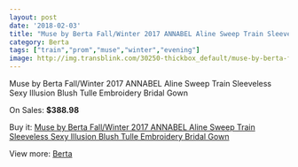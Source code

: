 ```yaml
---
layout: post
date: '2018-02-03'
title: "Muse by Berta Fall/Winter 2017 ANNABEL Aline Sweep Train Sleeveless Sexy Illusion Blush Tulle Embroidery Bridal Gown"
category: Berta
tags: ["train","prom","muse","winter","evening"]
image: http://img.transblink.com/30250-thickbox_default/muse-by-berta-fall-winter-2017-annabel-aline-sweep-train-sleeveless-sexy-illusion-blush-tulle-embroidery-bridal-gown.jpg
---
```

Muse by Berta Fall/Winter 2017 ANNABEL Aline Sweep Train Sleeveless Sexy Illusion Blush Tulle Embroidery Bridal Gown

On Sales: **$388.98**
<a href="https://www.transblink.com/en/berta/10160-muse-by-berta-fall-winter-2017-annabel-aline-sweep-train-sleeveless-sexy-illusion-blush-tulle-embroidery-bridal-gown.html"><amp-img layout="responsive" width="600" height="600" src="//img.transblink.com/30250-thickbox_default/muse-by-berta-fall-winter-2017-annabel-aline-sweep-train-sleeveless-sexy-illusion-blush-tulle-embroidery-bridal-gown.jpg" alt="Muse by Berta Fall/Winter 2017 ANNABEL Aline Sweep Train Sleeveless Sexy Illusion Blush Tulle Embroidery Bridal Gown 0" /></a>
<a href="https://www.transblink.com/en/berta/10160-muse-by-berta-fall-winter-2017-annabel-aline-sweep-train-sleeveless-sexy-illusion-blush-tulle-embroidery-bridal-gown.html"><amp-img layout="responsive" width="600" height="600" src="//img.transblink.com/30255-thickbox_default/muse-by-berta-fall-winter-2017-annabel-aline-sweep-train-sleeveless-sexy-illusion-blush-tulle-embroidery-bridal-gown.jpg" alt="Muse by Berta Fall/Winter 2017 ANNABEL Aline Sweep Train Sleeveless Sexy Illusion Blush Tulle Embroidery Bridal Gown 1" /></a>
<a href="https://www.transblink.com/en/berta/10160-muse-by-berta-fall-winter-2017-annabel-aline-sweep-train-sleeveless-sexy-illusion-blush-tulle-embroidery-bridal-gown.html"><amp-img layout="responsive" width="600" height="600" src="//img.transblink.com/30254-thickbox_default/muse-by-berta-fall-winter-2017-annabel-aline-sweep-train-sleeveless-sexy-illusion-blush-tulle-embroidery-bridal-gown.jpg" alt="Muse by Berta Fall/Winter 2017 ANNABEL Aline Sweep Train Sleeveless Sexy Illusion Blush Tulle Embroidery Bridal Gown 2" /></a>
<a href="https://www.transblink.com/en/berta/10160-muse-by-berta-fall-winter-2017-annabel-aline-sweep-train-sleeveless-sexy-illusion-blush-tulle-embroidery-bridal-gown.html"><amp-img layout="responsive" width="600" height="600" src="//img.transblink.com/30253-thickbox_default/muse-by-berta-fall-winter-2017-annabel-aline-sweep-train-sleeveless-sexy-illusion-blush-tulle-embroidery-bridal-gown.jpg" alt="Muse by Berta Fall/Winter 2017 ANNABEL Aline Sweep Train Sleeveless Sexy Illusion Blush Tulle Embroidery Bridal Gown 3" /></a>
<a href="https://www.transblink.com/en/berta/10160-muse-by-berta-fall-winter-2017-annabel-aline-sweep-train-sleeveless-sexy-illusion-blush-tulle-embroidery-bridal-gown.html"><amp-img layout="responsive" width="600" height="600" src="//img.transblink.com/30252-thickbox_default/muse-by-berta-fall-winter-2017-annabel-aline-sweep-train-sleeveless-sexy-illusion-blush-tulle-embroidery-bridal-gown.jpg" alt="Muse by Berta Fall/Winter 2017 ANNABEL Aline Sweep Train Sleeveless Sexy Illusion Blush Tulle Embroidery Bridal Gown 4" /></a>
<a href="https://www.transblink.com/en/berta/10160-muse-by-berta-fall-winter-2017-annabel-aline-sweep-train-sleeveless-sexy-illusion-blush-tulle-embroidery-bridal-gown.html"><amp-img layout="responsive" width="600" height="600" src="//img.transblink.com/30251-thickbox_default/muse-by-berta-fall-winter-2017-annabel-aline-sweep-train-sleeveless-sexy-illusion-blush-tulle-embroidery-bridal-gown.jpg" alt="Muse by Berta Fall/Winter 2017 ANNABEL Aline Sweep Train Sleeveless Sexy Illusion Blush Tulle Embroidery Bridal Gown 5" /></a>

Buy it: [Muse by Berta Fall/Winter 2017 ANNABEL Aline Sweep Train Sleeveless Sexy Illusion Blush Tulle Embroidery Bridal Gown](https://www.transblink.com/en/berta/10160-muse-by-berta-fall-winter-2017-annabel-aline-sweep-train-sleeveless-sexy-illusion-blush-tulle-embroidery-bridal-gown.html "Muse by Berta Fall/Winter 2017 ANNABEL Aline Sweep Train Sleeveless Sexy Illusion Blush Tulle Embroidery Bridal Gown")

View more: [Berta](https://www.transblink.com/en/81-berta "Berta")